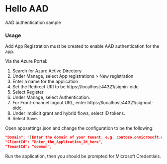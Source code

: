 # Hello AAD

AAD authentication sample

### Usage

Add App Registration must be created to enable AAD authentication for the app.

Via the Azure Portal:

1. Search for Azure Active Directory
2. Under Manage, select App registrations > New registration
3. Enter a name for the application
4. Set the Redirect URI to be https://localhost:44321/signin-oidc
5. Select Register
6. Under Manage, select Authentication.
7. For Front-channel logout URL, enter https://localhost:44321/signout-oidc.
8. Under Implicit grant and hybrid flows, select ID tokens.
9. Select Save.

Open appsettings.json and change the configuration to be the following:

```json
"Domain": "[Enter the domain of your tenant, e.g. contoso.onmicrosoft.com]",
"ClientId": "Enter_the_Application_Id_here",
"TenantId": "common",
```

Run the application, then you should be prompted for Microsoft Credentials.